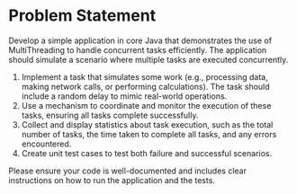 # Problem Statement
Develop a simple application in core Java that demonstrates the use of MultiThreading to handle concurrent tasks efficiently. The application should simulate a scenario where multiple tasks are executed concurrently.
1. Implement a task that simulates some work (e.g., processing data, making network calls, or performing calculations). The task should include a random delay to mimic real-world operations.
2. Use a mechanism to coordinate and monitor the execution of these tasks, ensuring all tasks complete successfully.
3. Collect and display statistics about task execution, such as the total number of tasks, the time taken to complete all tasks, and any errors encountered.
4. Create unit test cases to test both failure and successful scenarios.

Please ensure your code is well-documented and includes clear instructions on how to run the application and the tests.
